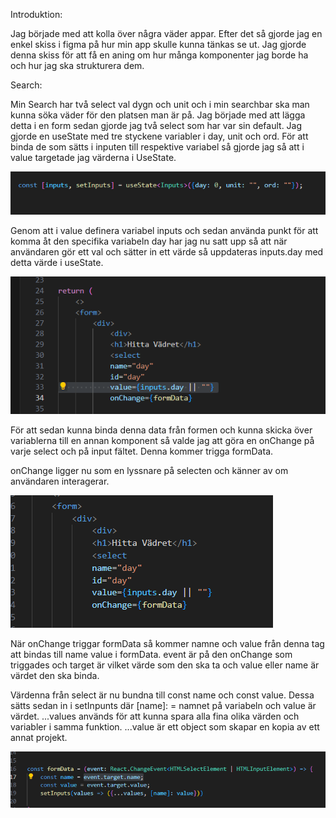 Introduktion:

Jag började med att kolla över några väder appar. Efter det så gjorde jag en enkel skiss i figma på hur min app skulle kunna tänkas se ut. Jag gjorde denna skiss för att få en aning om hur många komponenter jag borde ha och hur jag ska strukturera dem.



Search:

Min Search har två select val dygn och unit och i min searchbar ska man kunna söka väder för den platsen man är på. Jag började med att lägga detta i en form sedan gjorde jag två select som har var sin default. Jag gjorde en useState med tre styckene variabler i day, unit och ord. För att binda de som sätts i inputen till respektive variabel så gjorde jag så att i value targetade jag värderna i UseState.


![alt text](<MIKAEL README BILDER/image.png>)

Genom att i value definera variabel inputs och sedan använda punkt för att komma åt den specifika variabeln day har jag nu satt upp så att när användaren gör ett val och sätter in ett värde så uppdateras inputs.day med detta värde i useState.

![alt text](<MIKAEL README BILDER/image2.png>)

För att sedan kunna binda denna data från formen och kunna skicka över variablerna till en annan komponent så valde jag att göra en onChange på varje select och på input fältet. Denna kommer trigga formData. 

onChange ligger nu som en lyssnare på selecten och känner av om användaren interagerar.

![alt text](<MIKAEL README BILDER/image3.png>)

När onChange triggar formData så kommer namne och value från denna tag att bindas till name value i formData. event är på den onChange som triggades och target är vilket värde som den ska ta och value eller name är värdet den ska binda.

Värdenna från select är nu bundna till const name och const value. Dessa sätts sedan in i setInpunts där [name]: = namnet på variabeln och value är värdet. ...values används för att kunna spara alla fina olika värden och variabler i samma funktion. ...value är ett object som skapar en kopia av ett annat projekt.

![alt text](<MIKAEL README BILDER/image4.png>)




